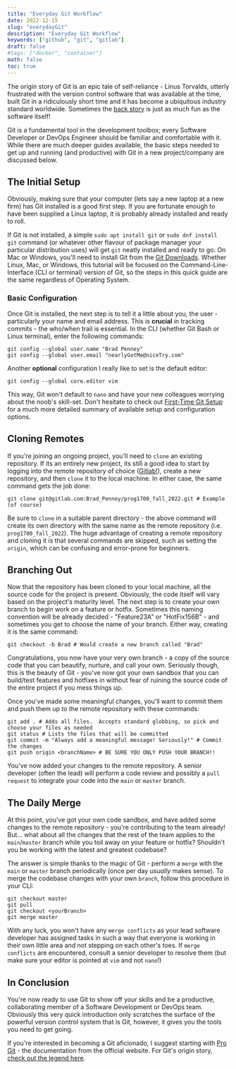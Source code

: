 ```yaml
---
title: "Everyday Git Workflow"
date: 2022-12-15
slug: "everydayGit"
description: "Everyday Git Workflow"
keywords: ["github", "git", "gitlab"]
draft: false
#tags: ["docker", "container"]
math: false
toc: true
---
```


The origin story of Git is an epic tale of self-reliance - Linus Torvalds, utterly frustrated with the version control software that was available at the time, built Git in a ridiculously short time and it has become a ubiquitous industry standard worldwide. Sometimes the [back story](https://www.linuxjournal.com/content/git-origin-story) is just as much fun as the software itself!

Git is a fundamental tool in the development toolbox; every Software Developer or DevOps Engineer should be familiar and comfortable with it.  While there are much deeper guides available, the basic steps needed to get up and running (and productive) with Git in a new project/company are discussed below.

## The Initial Setup

Obviously, making sure that your computer (lets say a new laptop at a new firm) has Git installed is a good first step.  If you are fortunate enough to have been supplied a Linux laptop, it is probably already installed and ready to roll.  

If Git is not installed, a simple `sudo apt install git` or `sudo dnf install git` command (or whatever other flavour of package manager your particular distribution uses) will get `git` neatly installed and ready to go.  On Mac or Windows, you'll need to install Git from the [Git Downloads](https://www.git-scm.com/downloads).  Whether Linux, Mac, or Windows, this tutorial will be focused on the Command-Line-Interface (CLI or terminal) version of Git, so the steps in this quick guide are the same regardless of Operating System.

### Basic Configuration

Once Git is installed, the next step is to tell it a little about you, the user - particularly your name and email address.  This is **crucial** in tracking commits - the who/when trail is essential.  In the CLI (whether Git Bash or Linux terminal), enter the following commands:

``` shell
git config --global user.name "Brad Penney"
git config --global user.email "nearlyGotMe@niceTry.com"
```

Another **optional** configuration I really like to set is the default editor:

``` shell
git config --global core.editor vim
```
This way, Git won't default to `nano` and have your new colleagues worrying about the noob's skill-set.  Don't hesitate to check out [First-Time Git Setup](https://git-scm.com/book/en/v2/Getting-Started-First-Time-Git-Setup) for a much more detailed summary of available setup and configuration options. 

## Cloning Remotes

If you're joining an ongoing project, you'll need to `clone` an existing repository.  If its an entirely new project, its still a good idea to start by logging into the remote repository of choice ([Gitlab!](https://about.gitlab.com/)), create a new repository, and then `clone` it to the local machine.  In either case, the same command gets the job done:

``` shell
git clone git@gitlab.com:Brad_Penney/prog1700_fall_2022.git # Example (of course)
```

Be sure to `clone` in a suitable parent directory - the above command will create its own directory with the same name as the remote repository (i.e. `prog1700_fall_2022`).  The huge advantage of creating a remote repository and cloning it is that several commands are skipped, such as setting the `origin`, which can be confusing and error-prone for beginners.  

## Branching Out

Now that the repository has been cloned to your local machine, all the source code for the project is present.  Obviously, the code itself will vary based on the project's maturity level.  The next step is to create your own branch to begin work on a feature or hotfix.  Sometimes this naming convention will be already decided - "Feature23A" or "HotFix156B" - and sometimes you get to choose the name of your branch.  Either way, creating it is the same command:

``` shell
git checkout -b Brad # Would create a new branch called "Brad"
```

Congratulations, you now have your very own branch - a copy of the source code that you can beautify, nurture, and call your own.  Seriously though, this is the beauty of Git - you've now got your own sandbox that you can build/test features and hotfixes in without fear of ruining the source code of the entire project if you mess things up.

Once you've made some meaningful changes, you'll want to commit them and push them up to the remote repository with these commands:

``` shell
git add . # Adds all files.  Accepts standard globbing, so pick and choose your files as needed
git status # Lists the files that will be committed
git commit -m "Always add a meaningful message! Seriously!" # Commit the changes
git push origin <branchName> # BE SURE YOU ONLY PUSH YOUR BRANCH!!
```
You've now added your changes to the remote repository.  A senior developer (often the lead) will perform a code review and possibly a `pull request` to integrate your code into the `main` or `master` branch.

## The Daily Merge

At this point, you've got your own code sandbox, and have added some changes to the remote repository - you're contributing to the team already! But... what about all the changes that the rest of the team applies to the `main`/`master` branch while you toil away on your feature or hotfix? Shouldn't you be working with the latest and greatest codebase?  

The answer is simple thanks to the magic of Git - perform a `merge` with the `main` or `master` branch periodically (once per day *usually* makes sense).  To merge the codebase changes with your own `branch`, follow this procedure in your CLI:

``` shell
git checkout master
git pull
git checkout <yourBranch>
git merge master
```
With any luck, you won't have any `merge conflicts` as your lead software developer has assigned tasks in such a way that everyone is working in their own little area and not stepping on each other's toes.  If `merge conflicts` are encountered, consult a senior developer to resolve them (but make sure your editor is pointed at `vim` and not `nano`!)

## In Conclusion

You're now ready to use Git to show off your skills and be a productive, collaborating member of a Software Development or DevOps team.  Obviously this very quick introduction only scratches the surface of the powerful version control system that is Git, however, it gives you the tools you need to get going.

If you're interested in becoming a Git aficionado, I suggest starting with [Pro Git](https://www.git-scm.com/book/en/v2) - the documentation from the official website.  For Git's origin story, [check out the legend here](https://www.linuxjournal.com/content/git-origin-story).